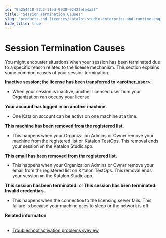 ```yaml
---
id: "9a254410-22b2-11ed-9930-0242fe3e4a3f"
title: "Session Termination Causes"
slug: "products-and-licenses/katalon-studio-enterprise-and-runtime-engine-licenses/troubleshoot/session-termination-causes"
hide_title: true
---
```


# <a id="id" class="anchor_top_offset"/><a id="ariaid-title1" class="anchor_top_offset"/>Session Termination Causes

<p xmlns="http://www.w3.org/1999/xhtml" className="p">You might encounter situations when your session has been terminated due to a specific reason related to the license mechanism. This section explains some common causes of your session termination.</p> 
<p xmlns="http://www.w3.org/1999/xhtml" className="p"> <strong className="ph b">Inactive session; the license has been transferred to <strong className="ph b">&lt;another_user&gt;</strong>.</strong> </p> 
<ul xmlns="http://www.w3.org/1999/xhtml" className="ul"><li className="li"> When your session is inactive, another licensed user from your Organization can occupy your license. </li></ul> 
<p xmlns="http://www.w3.org/1999/xhtml" className="p"> <strong className="ph b"> <strong className="ph b">Your account has logged in on another machine.</strong></strong> </p> 
<ul xmlns="http://www.w3.org/1999/xhtml" className="ul"><li className="li">One Katalon account can be active on one machine at a time.</li></ul> 
<p xmlns="http://www.w3.org/1999/xhtml" className="p"> <strong className="ph b">This machine has been removed from the registered list.</strong> </p> 
<ul xmlns="http://www.w3.org/1999/xhtml" className="ul"><li className="li">This happens when your Organization Admins or Owner remove your machine from the registered list on Katalon TestOps. This removal ends your session on the Katalon Studio app.</li></ul> 
<p xmlns="http://www.w3.org/1999/xhtml" className="p"> <strong className="ph b">This email has been removed from the registered list.</strong> </p> 
<ul xmlns="http://www.w3.org/1999/xhtml" className="ul"><li className="li">This happens when your Organization Admins or Owner remove your email from the registered list on Katalon TestOps. This removal ends your session on the Katalon Studio app.</li></ul> 
<p xmlns="http://www.w3.org/1999/xhtml" className="p"><strong className="ph b">This session has been terminated.</strong> or <strong className="ph b">This session has been terminated: Invalid credentials.</strong></p> 
<ul xmlns="http://www.w3.org/1999/xhtml" className="ul"><li className="li">This happens when the connection to the licensing server fails. This failure is because your machine goes to sleep or the network is off.</li></ul> 
<nav xmlns="http://www.w3.org/1999/xhtml" role="navigation" className="related-links"><div className="linklist relinfo"><strong>Related information</strong><br /><br /><ul className="linklist"><li className="linklist"><a className="link" href="/docs/products-and-licenses/katalon-studio-enterprise-and-runtime-engine-licenses/troubleshoot/troubleshooting-activation-problem/troubleshoot-activation-problems-oveview">Troubleshoot activation problems oveview</a></li></ul></div></nav> 

